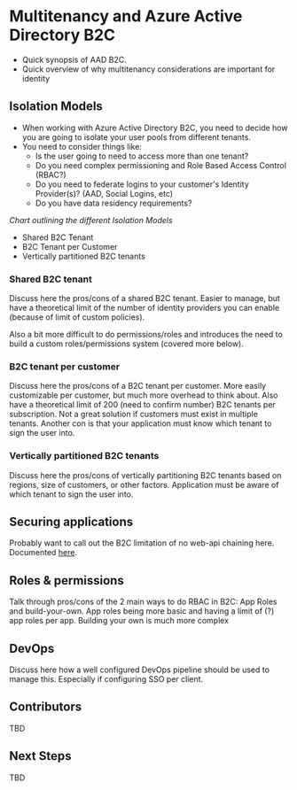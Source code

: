 # Multitenancy and Azure Active Directory B2C

- Quick synopsis of AAD B2C.
- Quick overview of why multitenancy considerations are important for identity

## Isolation Models

- When working with Azure Active Directory B2C, you need to decide how you are going to isolate your user pools from different tenants.
- You need to consider things like:
  - Is the user going to need to access more than one tenant?
  - Do you need complex permissioning and Role Based Access Control (RBAC?)
  - Do you need to federate logins to your customer's Identity Provider(s)? (AAD, Social Logins, etc)
  - Do you have data residency requirements?

*Chart outlining the different Isolation Models*

- Shared B2C Tenant
- B2C Tenant per Customer
- Vertically partitioned B2C tenants

### Shared B2C tenant

Discuss here the pros/cons of a shared B2C tenant. Easier to manage, but have a theoretical limit of the number of identity providers you can enable (because of limit of custom policies). 

Also a bit more difficult to do permissions/roles and introduces the need to build a custom roles/permissions system (covered more below). 

### B2C tenant per customer

Discuss here the pros/cons of a B2C tenant per customer. More easily customizable per customer, but much more overhead to think about. Also have a theoretical limit of 200 (need to confirm number) B2C tenants per subscription. Not a great solution if customers must exist in multiple tenants. Another con is that your application must know which tenant to sign the user into. 

### Vertically partitioned B2C tenants

Discuss here the pros/cons of vertically partitioning B2C tenants based on regions, size of customers, or other factors. Application must be aware of which tenant to sign the user into.  

## Securing applications

Probably want to call out the B2C limitation of no web-api chaining here. Documented [here](https://github.com/AzureAD/microsoft-identity-web/wiki/b2c-limitations). 

## Roles & permissions

Talk through pros/cons of the 2 main ways to do RBAC in B2C: App Roles and build-your-own. App roles being more basic and having a limit of (?) app roles per app. Building your own is much more complex  

## DevOps

Discuss here how a well configured DevOps pipeline should be used to manage this. Especially if configuring SSO per client. 

## Contributors

TBD

## Next Steps

TBD